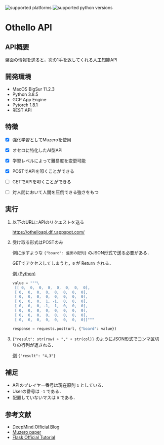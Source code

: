 ![supported platforms](https://img.shields.io/badge/platform-Mac-929292)
![supported python versions](https://img.shields.io/badge/python-%3E%3D%203.6-306998)


# Othello API

## API概要

盤面の情報を送ると，次の1手を返してくれる人工知能API

## 開発環境
+ MacOS BigSur 11.2.3
+ Python 3.8.5
+ GCP App Engine
+ Pytorch 1.8.1
+ REST API

## 特徴

* [x] 強化学習としてMuzeroを使用
* [x] オセロに特化したAI型API
* [x] 学習レベルによって難易度を変更可能
* [x] POSTでAPIを叩くことができる
* [ ] GETでAPIを叩くことができる
* [ ] 対人間において人間を圧倒できる強さをもつ


## 実行

1. 以下のURLにAPIのリクエストを送る

   https://othelloapi.df.r.appspot.com/

2. 受け取る形式はPOSTのみ

   例に示すような ```{"board": 盤面の配列}``` のJSON形式で送る必要がある．

   GETでアクセスしてしまうと，```0``` が Return される．


   <u>例 (Python)</u>

   ```python
   value = """\
    [[ 0,  0,  0,  0,  0,  0,  0,  0],
    [ 0,  0,  0,  0,  0,  0,  0,  0],
    [ 0,  0,  0,  0,  0,  0,  0,  0],
    [ 0,  0,  0,  1, -1,  0,  0,  0],
    [ 0,  0,  0, -1,  1,  0,  0,  0],
    [ 0,  0,  0,  0,  0,  0,  0,  0],
    [ 0,  0,  0,  0,  0,  0,  0,  0],
    [ 0,  0,  0,  0,  0,  0,  0,  0]]"""

   response = requests.post(url, {"board": value})
   ```

3. ```{"result": str(row) + "," + str(col)}``` のようにJSON形式でコンマ区切りの行列が返される．

   <u>例</u>  ```{"result": "4,3"}```


## 補足
* APIのプレイヤー番号は現在原則 ```1``` としている．
* Userの番号は ```-1``` である．
* 配置していないマスは ```0``` である．



## 参考文献

+ [DeepMind Official Blog](https://deepmind.com/blog/article/muzero-mastering-go-chess-shogi-and-atari-without-rules)
+ [Muzero paper](https://www.nature.com/articles/s41586-020-03051-4.epdf?sharing_token=kTk-xTZpQOF8Ym8nTQK6EdRgN0jAjWel9jnR3ZoTv0PMSWGj38iNIyNOw_ooNp2BvzZ4nIcedo7GEXD7UmLqb0M_V_fop31mMY9VBBLNmGbm0K9jETKkZnJ9SgJ8Rwhp3ySvLuTcUr888puIYbngQ0fiMf45ZGDAQ7fUI66-u7Y%3D)
+ [Flask Official Tutorial](https://flask.palletsprojects.com/en/2.0.x/)